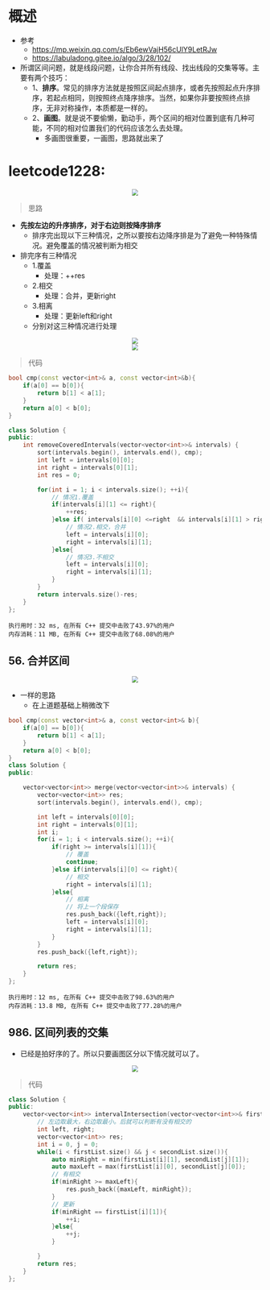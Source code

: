# 概述
- 参考
  - https://mp.weixin.qq.com/s/Eb6ewVajH56cUlY9LetRJw
  - https://labuladong.gitee.io/algo/3/28/102/
- 所谓区间问题，就是线段问题，让你合并所有线段、找出线段的交集等等。主要有两个技巧：
  - 1、**排序**。常见的排序方法就是按照区间起点排序，或者先按照起点升序排序，若起点相同，则按照终点降序排序。当然，如果你非要按照终点排序，无非对称操作，本质都是一样的。
  - 2、**画图**。就是说不要偷懒，勤动手，两个区间的相对位置到底有几种可能，不同的相对位置我们的代码应该怎么去处理。
    - 多画图很重要，一画图，思路就出来了

# leetcode1228:
<div align="center" style="zoom:80%"><img src="./pic/1288.webp"></div>

> 思路
- **先按左边的升序排序，对于右边则按降序排序**
  - 排序完出现以下三种情况，之所以要按右边降序排是为了避免一种特殊情况。避免覆盖的情况被判断为相交
- 排完序有三种情况
  - 1.覆盖
    - 处理：++res
  - 2.相交
    - 处理：合并，更新right
  - 3.相离
    - 处理：更新left和right
  - 分别对这三种情况进行处理
<div align="center" style="zoom:80%"><img src="./pic/3.png"></div>
<div align="center" style="zoom:80%"><img src="./pic/4.png"></div>



> 代码
```cpp
bool cmp(const vector<int>& a, const vector<int>&b){
    if(a[0] == b[0]){
        return b[1] < a[1];
    }
    return a[0] < b[0];
}

class Solution {
public:
    int removeCoveredIntervals(vector<vector<int>>& intervals) {
        sort(intervals.begin(), intervals.end(), cmp);
        int left = intervals[0][0];
        int right = intervals[0][1];
        int res = 0;

        for(int i = 1; i < intervals.size(); ++i){
            // 情况1.覆盖
            if(intervals[i][1] <= right){
                ++res;
            }else if( intervals[i][0] <=right  && intervals[i][1] > right){
                // 情况2.相交，合并
                left = intervals[i][0];
                right = intervals[i][1];
            }else{
                // 情况3.不相交
                left = intervals[i][0];
                right = intervals[i][1];
            }
        }
        return intervals.size()-res;
    }
};

```
```
执行用时：32 ms, 在所有 C++ 提交中击败了43.97%的用户
内存消耗：11 MB, 在所有 C++ 提交中击败了68.08%的用户
```

## 56. 合并区间
<div align="center" style="zoom:80%"><img src="./pic/56.webp"></div>

- 一样的思路
  - 在上道题基础上稍微改下


```cpp
bool cmp(const vector<int>& a, const vector<int>& b){
    if(a[0] == b[0]){
        return b[1] < a[1];
    }
    return a[0] < b[0];
}
class Solution {
public:

    vector<vector<int>> merge(vector<vector<int>>& intervals) {
        vector<vector<int>> res;
        sort(intervals.begin(), intervals.end(), cmp);

        int left = intervals[0][0];
        int right = intervals[0][1];
        int i;
        for(i = 1; i < intervals.size(); ++i){
            if(right >= intervals[i][1]){
                // 覆盖
                continue;
            }else if(intervals[i][0] <= right){
                // 相交
                right = intervals[i][1];
            }else{
                // 相离
                // 将上一个段保存
                res.push_back({left,right});
                left = intervals[i][0];
                right = intervals[i][1];
            }
        }
        res.push_back({left,right});

        return res;
    }
};

```

```
执行用时：12 ms, 在所有 C++ 提交中击败了98.63%的用户
内存消耗：13.8 MB, 在所有 C++ 提交中击败了77.28%的用户
```

## 986. 区间列表的交集
- 已经是拍好序的了。所以只要画图区分以下情况就可以了。

<div align="center" style="zoom:80%"><img src="./pic/5.png"></div>

> 代码


```cpp
class Solution {
public:
    vector<vector<int>> intervalIntersection(vector<vector<int>>& firstList, vector<vector<int>>& secondList) {
        // 左边取最大，右边取最小。后就可以判断有没有相交的
        int left, right;
        vector<vector<int>> res;
        int i = 0, j = 0;
        while(i < firstList.size() && j < secondList.size()){
            auto minRight = min(firstList[i][1], secondList[j][1]);
            auto maxLeft = max(firstList[i][0], secondList[j][0]);
            // 有相交
            if(minRight >= maxLeft){
                res.push_back({maxLeft, minRight});
            }
            // 更新
            if(minRight == firstList[i][1]){
                ++i;
            }else{
                ++j;
            }

        }
        return res;
    }
};
```